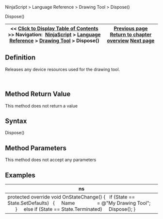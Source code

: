﻿


NinjaScript \> Language Reference \> Drawing Tool \> Dispose()






















Dispose()







| \<\< [Click to Display Table of Contents](dispose.md) \>\> **Navigation:**     [NinjaScript](ninjascript-1.md) \> [Language Reference](language_reference_wip-1.md) \> [Drawing Tool](drawing_tools-1.md) \> Dispose() | [Previous page](displayonchartsmenus-1.md) [Return to chapter overview](drawing_tools-1.md) [Next page](drawingstate-1.md) |
| --- | --- |











## Definition


Releases any device resources used for the drawing tool.


 


## Method Return Value


This method does not return a value


## 


## Syntax


Dispose()


## 


## Method Parameters


This method does not accept any parameters


## 


## Examples




| ns |
| --- |
| protected override void OnStateChange() {    if (State \=\= State.SetDefaults)    {      Name                 \= @"My Drawing Tool";          }      else if (State \=\= State.Terminated)      Dispose(); } |










